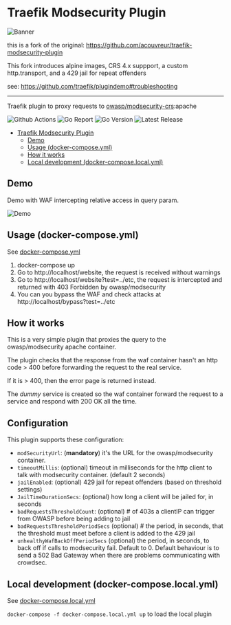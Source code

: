 # Traefik Modsecurity Plugin

![Banner](./img/banner.png)

this is a fork of the original: https://github.com/acouvreur/traefik-modsecurity-plugin

This fork introduces alpine images, CRS 4.x suppport, a custom http.transport, and a 429 jail for repeat offenders

see:  https://github.com/traefik/plugindemo#troubleshooting

----

Traefik plugin to proxy requests to [owasp/modsecurity-crs](https://hub.docker.com/r/owasp/modsecurity-crs):apache

![Github Actions](https://img.shields.io/github/actions/workflow/status/madebymode/traefik-modsecurity-plugin/build.yml?style=flat-square&branch=main)
![Go Report](https://goreportcard.com/badge/github.com/madebymode/traefik-modsecurity-plugin?style=flat-square)
![Go Version](https://img.shields.io/github/go-mod/go-version/madebymode/traefik-modsecurity-plugin?style=flat-square)
![Latest Release](https://img.shields.io/github/release/madebymode/traefik-modsecurity-plugin/all.svg?style=flat-square)

- [Traefik Modsecurity Plugin](#traefik-modsecurity-plugin)
    - [Demo](#demo)
    - [Usage (docker-compose.yml)](#usage-docker-composeyml)
    - [How it works](#how-it-works)
    - [Local development (docker-compose.local.yml)](#local-development-docker-composelocalyml)

## Demo

Demo with WAF intercepting relative access in query param.

![Demo](./img/waf.gif)

## Usage (docker-compose.yml)

See [docker-compose.yml](docker-compose.yml)

1. docker-compose up
2. Go to http://localhost/website, the request is received without warnings
3. Go to http://localhost/website?test=../etc, the request is intercepted and returned with 403 Forbidden by
   owasp/modsecurity
4. You can you bypass the WAF and check attacks at http://localhost/bypass?test=../etc

## How it works

This is a very simple plugin that proxies the query to the owasp/modsecurity apache container.

The plugin checks that the response from the waf container hasn't an http code > 400 before forwarding the request to
the real service.

If it is > 400, then the error page is returned instead.

The *dummy* service is created so the waf container forward the request to a service and respond with 200 OK all the
time.

## Configuration

This plugin supports these configuration:

* `modSecurityUrl`: (**mandatory**) it's the URL for the owasp/modsecurity container.
* `timeoutMillis`: (optional) timeout in milliseconds for the http client to talk with modsecurity container. (default 2
  seconds)
* `jailEnabled`:  (optional) 429 jail for repeat offenders (based on threshold settings)
* `JailTimeDurationSecs`:  (optional) how long a client will be jailed for, in seconds
* `badRequestsThresholdCount`: (optional) # of 403s a clientIP can trigger from OWASP before being adding to jail
* `badRequestsThresholdPeriodSecs` (optional) # the period, in seconds, that the threshold must meet before a client is added to the 429 jail
* `unhealthyWafBackOffPeriodSecs` (optional) the period, in seconds, to back off if calls to modsecurity fail. Default to 0. Default behaviour is to send a 502 Bad Gateway when there are problems communicating with crowdsec.

## Local development (docker-compose.local.yml)

See [docker-compose.local.yml](docker-compose.local.yml)

`docker-compose -f docker-compose.local.yml up` to load the local plugin
